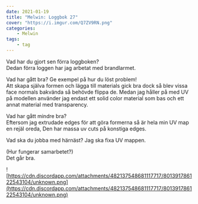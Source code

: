 ```yaml
---
date: 2021-01-19
title: "Melwin: Loggbok 27"
cover: "https://i.imgur.com/Q7ZV9RN.png"
categories: 
    - Melwin
tags:
    - tag
---
```


Vad har du gjort sen förra loggboken?  
Dedan förra loggen har jag arbetat med brandlarmet.

Vad har gått bra? Ge exempel på hur du löst problem!  
Att skapa själva formen och lägga till materials gick bra dock så blev vissa face normals bakvända så behövde flippa de.
Medan jag håller på med UV på modellen använder jag endast ett solid color material som bas och ett annat material med transparency.

Vad har gått mindre bra?   
Eftersom jag extrudade edges för att göra formerna så är hela min UV map en rejäl oreda, Den har massa uv cuts på konstiga edges.

Vad ska du jobba med härnäst? 
Jag ska fixa UV mappen.

(Hur fungerar samarbetet?)  
Det går bra.

![https://cdn.discordapp.com/attachments/482137548681117717/801391786122543104/unknown.png](https://cdn.discordapp.com/attachments/482137548681117717/801391786122543104/unknown.png)
